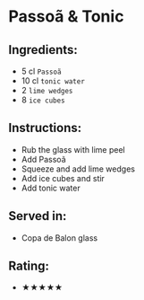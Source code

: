 # Passoã & Tonic

## Ingredients:
- 5 cl `Passoã`
- 10 cl `tonic water`
- 2 `lime wedges`
- 8 `ice cubes`

## Instructions:
- Rub the glass with lime peel
- Add Passoã
- Squeeze and add lime wedges
- Add ice cubes and stir
- Add tonic water

## Served in:
- Copa de Balon glass

## Rating:
- ★★★★★